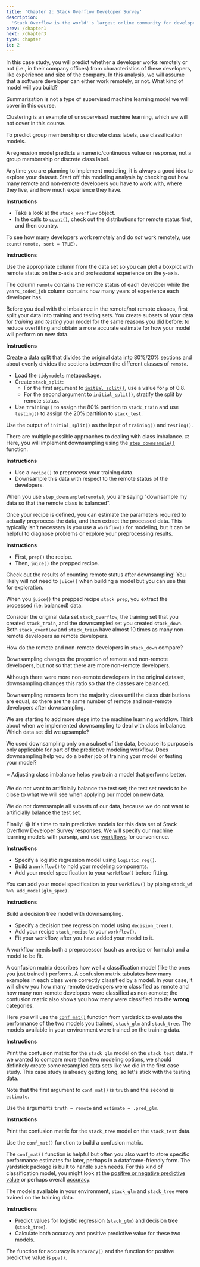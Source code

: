 ```yaml
---
title: 'Chapter 2: Stack Overflow Developer Survey'
description:
  'Stack Overflow is the world''s largest online community for developers, and you have probably used it to find an answer to a programming question. The second chapter of this course uses data from the annual Stack Overflow Developer Survey to practice predictive modeling and find which developers are more likely to work remotely.'
prev: /chapter1
next: /chapter3
type: chapter
id: 2
---
```


<exercise id="1" title="Essential copying and pasting from Stack Overflow" type="slides">

<slides source="chapter2_01">
</slides>

</exercise>

<exercise id="2" title="Choose an appropriate model">

In this case study, you will predict whether a developer works remotely or not (i.e., in their company offices) from characteristics of these developers, like experience and size of the company. In this analysis, we will assume that a software developer can either work remotely, or not. What kind of model will you build?

<choice>
<opt text="Summarization">

Summarization is not a type of supervised machine learning model we will cover in this course.

</opt>

<opt text="Clustering">

Clustering is an example of unsupervised machine learning, which we will not cover in this course.

</opt>

<opt text="Classification" correct="true">

To predict group membership or discrete class labels, use classification models.

</opt>

<opt text="Regression">

A regression model predicts a numeric/continuous value or response, not a group membership or discrete class label.

</opt>
</choice>

</exercise>

<exercise id="3" title="Explore the Stack Overflow survey">

Anytime you are planning to implement modeling, it is always a good idea to explore your dataset. Start off this modeling analysis by checking out how many remote and non-remote developers you have to work with, where they live, and how much experience they have.

**Instructions**

- Take a look at the `stack_overflow` object.
- In the calls to [`count()`](https://dplyr.tidyverse.org/reference/tally.html), check out the distributions for remote status first, and then country.

<codeblock id="02_03_1">

To see how many developers work remotely and do *not* work remotely, use `count(remote, sort = TRUE)`.

</codeblock>

**Instructions**

Use the appropriate column from the data set so you can plot a boxplot with remote status on the x-axis and professional experience on the y-axis.

<codeblock id="02_03_2">

The column `remote` contains the remote status of each developer while the `years_coded_job` column contains how many years of experience each developer has.

</codeblock>

</exercise>

<exercise id="4" title="Training and testing data">

Before you deal with the imbalance in the remote/not remote classes, first split your data into training and testing sets. You create subsets of your data for *training* and *testing* your model for the same reasons you did before: to reduce overfitting and obtain a more accurate estimate for how your model will perform on new data.

**Instructions**

Create a data split that divides the original data into 80%/20% sections and about evenly divides the sections between the different classes of `remote`.

- Load the `tidymodels` metapackage.
- Create `stack_split`:
    - For the first argument to [`initial_split()`](https://tidymodels.github.io/rsample/reference/initial_split.html), use a value for `p` of 0.8.
    - For the second argument to `initial_split()`, stratify the split by remote status.
- Use `training()` to assign the 80% partition to `stack_train` and use `testing()` to assign the 20% partition to `stack_test`.

<codeblock id="02_04">

Use the output of `initial_split()` as the input of `training()` and `testing()`.

</codeblock>

</exercise>

</exercise>

<exercise id="5" title="Dealing with imbalanced data" type="slides">

<slides source="chapter2_05">
</slides>

</exercise>

<exercise id="6" title="Preprocess with a recipe">

There are multiple possible approaches to dealing with class imbalance. ⚖️ Here, you will implement downsampling using the [`step_downsample()`](https://tidymodels.github.io/recipes/reference/step_downsample.html) function.

**Instructions**

- Use a `recipe()` to preprocess your training data. 
- Downsample this data with respect to the remote status of the developers.
	
<codeblock id="02_06">

When you use `step_downsample(remote)`, you are saying "downsample my data so that the remote class is balanced".

</codeblock>

</exercise>

<exercise id="7" title="Downsampling">

Once your recipe is defined, you can estimate the parameters required to actually preprocess the data, and then extract the processed data. This typically isn't necessary is you use a `workflow()` for modeling, but it can be helpful to diagnose problems or explore your preprocessing results.

**Instructions**

- First, `prep()` the recipe.
- Then, `juice()` the prepped recipe.	
	
Check out the results of counting remote status after downsampling! You likely will not need to `juice()` when building a model but you can use this for exploration.	
	
<codeblock id="02_07">

When you `juice()` the prepped recipe `stack_prep`, you extract the processed (i.e. balanced) data.

</codeblock>

</exercise>

<exercise id="8" title="Understand downsampling">

Consider the original data set `stack_overflow`, the training set that you created `stack_train`, and the downsampled set you created `stack_down`. Both `stack_overflow` and `stack_train` have almost 10 times as many non-remote developers as remote developers. 

How do the remote and non-remote developers in `stack_down` compare?

<choice>
<opt text="There are more remote developers.">

Downsampling changes the proportion of remote and non-remote developers, but *not* so that there are more non-remote developers.

</opt>

<opt text="There are more non-remote developers.">

Although there were more non-remote developers in the original dataset, downsampling changes this ratio so that the classes are balanced.

</opt>

<opt text="There are the same number of remote and non-remote developers." correct="true">

Downsampling removes from the majority class until the class distributions are equal, so there are the same number of remote and non-remote developers after downsampling.

</opt>

</choice>

</exercise>

<exercise id="9" title="Downsampling in your workflow">

We are starting to add more steps into the machine learning workflow. Think about when we implemented downsampling to deal with class imbalance. Which data set did we upsample?

<choice>
<opt text="The original data.">

We used downsampling only on a subset of the data, because its purpose is only applicable for part of the predictive modeling workflow. Does downsampling help you do a better job of training your model or testing your model?

</opt>

<opt text="The training data." correct="true">

⭐️ Adjusting class imbalance helps you train a model that performs better.

</opt>

<opt text="The testing data.">

We do not want to artificially balance the test set; the test set needs to be close to what we will see when applying our model on new data.

<opt text="It doesn't matter! We'll downsample it all eventually anyway.">

We do not downsample all subsets of our data, because we do not want to artificially balance the test set.

</opt>

</choice>

</exercise>

<exercise id="10" title="Predicting remote status" type="slides">

<slides source="chapter2_10">
</slides>

</exercise>

<exercise id="11" title="Train models">

Finally! 😁 It's time to train predictive models for this data set of Stack Overflow Developer Survey responses. We will specify our machine learning models with parsnip, and use [workflows](https://tidymodels.github.io/workflows/) for convenience.

**Instructions**

- Specify a logistic regression model using `logistic_reg()`.
- Build a `workflow()` to hold your modeling components.
- Add your model specification to your `workflow()` before fitting.

<codeblock id="02_11_1">

You can add your model specification to your `workflow()` by piping `stack_wf %>% add_model(glm_spec)`.

</codeblock>

**Instructions**

Build a decision tree model with downsampling.

- Specify a decision tree regression model using `decision_tree()`.
- Add your recipe `stack_recipe` to your `workflow()`.
- Fit your workflow, after you have added your model to it.

<codeblock id="02_11_2">

A workflow needs both a preprocessor (such as a recipe or formula) and a model to be fit.

</codeblock>

</exercise>

<exercise id="12" title="Confusion matrix">

A confusion matrix describes how well a classification model (like the ones you just trained!) performs. A confusion matrix tabulates how many examples in each class were correctly classified by a model. In your case, it will show you how many remote developers were classified as remote and how many non-remote developers were classified as non-remote; the confusion matrix also shows you how many were classified into the **wrong** categories.

Here you will use the [`conf_mat()`](https://tidymodels.github.io/yardstick/reference/conf_mat.html) function from yardstick to evaluate the performance of the two models you trained, `stack_glm` and `stack_tree`. The models available in your environment were trained on the training data.

**Instructions**

Print the confusion matrix for the `stack_glm` model on the `stack_test` data. If we wanted to compare more than two modeling options, we should definitely create some resampled data sets like we did in the first case study. This case study is already getting long, so let's stick with the testing data.

Note that the first argument to `conf_mat()` is `truth` and the second is `estimate`.

<codeblock id="02_12_1">

Use the arguments `truth = remote` and `estimate = .pred_glm`.

</codeblock>

**Instructions**

Print the confusion matrix for the `stack_tree` model on the `stack_test` data.

<codeblock id="02_12_2">

Use the `conf_mat()` function to build a confusion matrix.

</codeblock>

</exercise>

<exercise id="13" title="Classification model metrics">

The `conf_mat()` function is helpful but often you also want to store specific performance estimates for later, perhaps in a dataframe-friendly form. The yardstick package is built to handle such needs. For this kind of classification model, you might look at the [positive or negative predictive value](https://tidymodels.github.io/yardstick/reference/ppv.html) or perhaps overall [accuracy](https://tidymodels.github.io/yardstick/reference/accuracy.html).

The models available in your environment, `stack_glm` and `stack_tree` were trained on the training data.

**Instructions**

- Predict values for logistic regression (`stack_glm`) and decision tree (`stack_tree`).  
- Calculate both accuracy and positive predictive value for these two models.
	
<codeblock id="02_13">

The function for accuracy is `accuracy()` and the function for positive predictive value is `ppv()`.

</codeblock>

</exercise>





